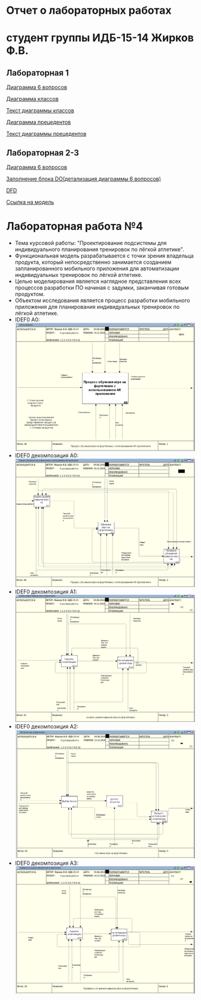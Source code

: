# Отчет о лабораторных работах
# студент группы ИДБ-15-14 Жирков Ф.В.

## Лабораторная 1

[Диаграмма 6 вопросов](https://github.com/Fedyazh/Fedyazh.github.io/blob/master/sixq.PNG)

[Диаграмма классов](https://github.com/Fedyazh/Fedyazh.github.io/blob/master/%D0%B4%D0%B8%D0%B0%D0%B3%D1%80%D0%B0%D0%BC%D0%BC%D0%B0%20%D0%BA%D0%BB%D0%B0%D1%81%D1%81%D0%BE%D0%B2.png)

[Текст диаграммы классов](https://github.com/Fedyazh/Fedyazh.github.io/blob/master/%D1%82%D0%B5%D0%BA%D1%81%D1%82%20%D0%B4%D0%B8%D0%B0%D0%B3%D1%80%D0%B0%D0%BC%D0%BC%D1%8B%20%D0%BA%D0%BB%D0%B0%D1%81%D1%81%D0%BE%D0%B2.PNG)

[Диаграмма прецедентов](https://github.com/Fedyazh/Fedyazh.github.io/blob/master/%D0%B4%D0%B8%D0%B0%D0%B3%D1%80%D0%B0%D0%BC%D0%BC%D0%B0%20%D0%BF%D1%80%D0%B5%D1%86%D0%B5%D0%B4%D0%B5%D0%BD%D1%82%D0%BE%D0%B2.png)

[Текст диаграммы прецедентов](https://github.com/Fedyazh/Fedyazh.github.io/blob/master/%D1%82%D0%B5%D0%BA%D1%81%D1%82%20%D0%B4%D0%B8%D0%B0%D0%B3%D1%80%D0%B0%D0%BC%D0%BC%D1%8B%20%D0%BF%D1%80%D0%B5%D1%86%D0%B5%D0%B4%D0%B5%D0%BD%D1%82%D0%BE%D0%B2.PNG)
## Лабораторная 2-3

[Диаграмма 6 вопросов](https://github.com/Fedyazh/Fedyazh.github.io/blob/master/6%20%D0%B2%D0%BE%D0%BF%D1%80%D0%BE%D1%81%D0%BE%D0%B2%202%20%D0%BB%D0%B0%D0%B1%D0%B0.PNG)

[Заполнение блока DO(детализация диаграммы 6 вопросов)](https://github.com/Fedyazh/Fedyazh.github.io/blob/master/plandocheck.png)

[DFD](https://github.com/mamykina97/mamykina97.github.io/blob/master/DFD.PNG)

[Ссылка на модель](https://github.com/Fedyazh/Fedyazh.github.io/blob/master/pdc-tilda.rsf)

# Лабораторная работа №4
* Тема курсовой работы: "Проектирование подсистемы для индивидуального планирования тренировок по лёгкой атлетике".
* Функциональная модель разрабатывается с точки зрения владельца продукта, который непосредственно занимается созданием запланированного мобильного приложения для автоматизации индивидуальных тренировок по лёгкой атлетике.
* Целью моделирования является наглядное представления всех процессов разработки ПО начиная с задумки, заканчивая готовым продуктом.
* Объектом исследования является процесс разработки мобильного приложения для планирования индивидуальных тренировок по лёгкой атлетике.
* IDEF0 A0:
![](https://github.com/Fedyazh/Fedyazh.github.io/blob/master/block%20A0.PNG)
* IDEF0 декомпозиция A0:
![](https://github.com/Fedyazh/Fedyazh.github.io/blob/master/block%20A0%20-%20decompize.PNG)
* IDEF0 декомпозиция A1:
![](https://github.com/Fedyazh/Fedyazh.github.io/blob/master/block%20A1.PNG)
* IDEF0 декомпозиция A2:
![](https://github.com/Fedyazh/Fedyazh.github.io/blob/master/block%20A2.PNG)
* IDEF0 декомпозиция A3:
![](https://github.com/Fedyazh/Fedyazh.github.io/blob/master/block%20A3.PNG)


